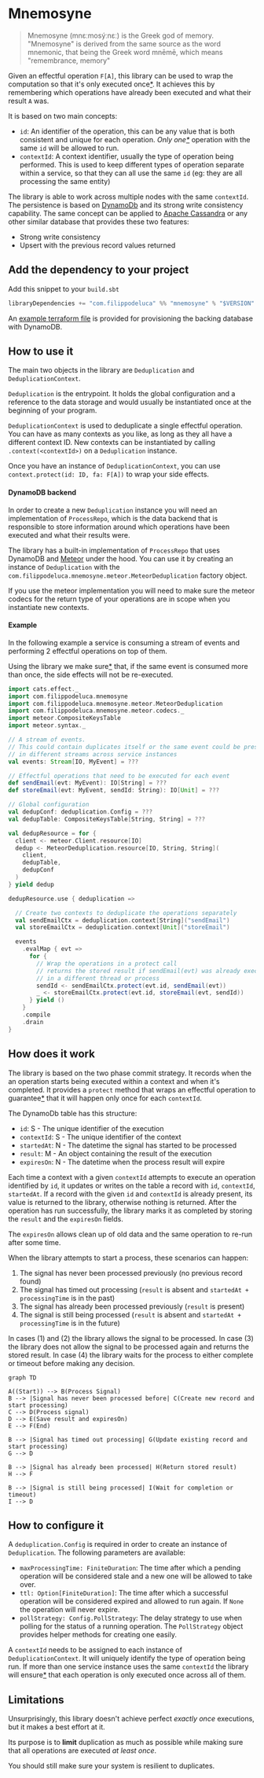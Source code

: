 # Mnemosyne

> Mnemosyne (mnɛːmosýːnɛː) is the Greek god of memory. "Mnemosyne" is derived
> from the same source as the word mnemonic, that being the Greek word mnēmē,
> which means "remembrance, memory"

Given an effectful operation `F[A]`, this library can be used to wrap the
computation so that it's only executed once[*](#limitations). It achieves this
by remembering which operations have already been executed and what their result
`A` was.

It is based on two main concepts:

- `id`: An identifier of the operation, this can be any value that is both
  consistent and unique for each operation. _Only one[*](#limitations)_
  operation with the same `id` will be allowed to run.
- `contextId`: A context identifier, usually the type of operation being
  performed. This is used to keep different types of operation separate within a
  service, so that they can all use the same `id` (eg: they are all processing
  the same entity)

The library is able to work across multiple nodes with the same `contextId`. The
persistence is based on [DynamoDb](https://aws.amazon.com/dynamodb/) and its
strong write consistency capability. The same concept can be applied to [Apache
Cassandra](http://cassandra.apache.org/) or any other similar database that
provides these two features:

- Strong write consistency
- Upsert with the previous record values returned

## Add the dependency to your project

Add this snippet to your `build.sbt`

```scala
libraryDependencies += "com.filippodeluca" %% "mnemosyne" % "$VERSION"
```

An [example terraform file](example.tf) is provided for provisioning the backing
database with DynamoDB.

## How to use it

The main two objects in the library are `Deduplication` and
`DeduplicationContext`.

`Deduplication` is the entrypoint.
It holds the global configuration and a reference to the data storage
and would usually be instantiated once at the beginning of your program.

`DeduplicationContext` is used to deduplicate a single effectful operation.
You can have as many contexts as you like, as long as they all have a different
context ID.
New contexts can be instantiated by calling `.context(<contextId>)` on a
`Deduplication` instance.

Once you have an instance of `DeduplicationContext`, you can use
`context.protect(id: ID, fa: F[A])` to wrap your side effects.

#### DynamoDB backend

In order to create a new `Deduplication` instance you will need an
implementation of `ProcessRepo`, which is the data backend that is responsible
to store information around which operations have been executed and what their
results were.

The library has a built-in implementation of `ProcessRepo` that uses DynamoDB
and [Meteor](https://d2a4u.github.io/meteor/) under the hood. You can use it by
creating an instance of `Deduplication` with the
`com.filippodeluca.mnemosyne.meteor.MeteorDeduplication` factory object.

If you use the meteor implementation you will need to make sure the meteor
codecs for the return type of your operations are in scope when you instantiate
new contexts.

#### Example

In the following example a service is consuming a stream of events and
performing 2 effectful operations on top of them.

Using the library we make sure[*](#limitations) that, if the same event is
consumed more than once, the side effects will not be re-executed.

```scala
import cats.effect._
import com.filippodeluca.mnemosyne
import com.filippodeluca.mnemosyne.meteor.MeteorDeduplication
import com.filippodeluca.mnemosyne.meteor.codecs._
import meteor.CompositeKeysTable
import meteor.syntax._

// A stream of events.
// This could contain duplicates itself or the same event could be present
// in different streams across service instances
val events: Stream[IO, MyEvent] = ???

// Effectful operations that need to be executed for each event
def sendEmail(evt: MyEvent): IO[String] = ???
def storeEmail(evt: MyEvent, sendId: String): IO[Unit] = ???

// Global configuration
val dedupConf: deduplication.Config = ???
val dedupTable: CompositeKeysTable[String, String] = ???

val dedupResource = for {
  client <- meteor.Client.resource[IO]
  dedup <- MeteorDeduplication.resource[IO, String, String](
    client,
    dedupTable,
    dedupConf
  )
} yield dedup

dedupResource.use { deduplication =>

  // Create two contexts to deduplicate the operations separately
  val sendEmailCtx = deduplication.context[String]("sendEmail")
  val storeEmailCtx = deduplication.context[Unit]("storeEmail")

  events
    .evalMap { evt =>
      for {
        // Wrap the operations in a protect call
        // returns the stored result if sendEmail(evt) was already executed
        // in a different thread or process
        sendId <- sendEmailCtx.protect(evt.id, sendEmail(evt))
        _ <- storeEmailCtx.protect(evt.id, storeEmail(evt, sendId))
      } yield ()
    }
    .compile
    .drain
}
```

## How does it work

The library is based on the two phase commit strategy. It records when the
an operation starts being executed within a context and when it's completed.
 It provides a `protect` method that wraps an effectful operation to
 guarantee[*](#limitations) that it will happen only once for each `contextId`.

The DynamoDb table has this structure:

- `id`: S - The unique identifier of the execution
- `contextId`: S - The unique identifier of the context
- `startedAt`: N - The datetime the signal has started to be processed
- `result`: M - An object containing the result of the execution
- `expiresOn`: N - The datetime when the process result will expire

Each time a context with a given `contextId` attempts to execute an operation
identified by `id`, it updates or writes on the table a record with `id`,
`contextId`, `startedAt`. If a record with the given `id` and `contextId` is
already present, its value is returned to the library, otherwise nothing is
returned. After the operation has run successfully, the library marks it as
completed by storing the `result` and the `expiresOn` fields.

The `expiresOn` allows clean up of old data and the same operation to re-run
after some time.

When the library attempts to start a process, these scenarios can happen:

1. The signal has never been processed previously (no previous record found)
2. The signal has timed out processing (`result` is absent and `startedAt +
processingTime` is in the past)
3. The signal has already been processed previously (`result` is present)
4. The signal is still being processed (`result` is absent and `startedAt +
processingTime` is in the future)

In cases (1) and (2) the library allows the signal to be processed. In case (3)
the library does not allow the signal to be processed again and returns the
stored result. In case (4) the library waits for the process to either complete
or timeout before making any decision.

```mermaid
graph TD

A((Start)) --> B(Process Signal)
B --> |Signal has never been processed before| C(Create new record and start processing)
C --> D(Process signal)
D --> E(Save result and expiresOn)
E --> F(End)

B --> |Signal has timed out processing| G(Update existing record and start processing)
G --> D

B --> |Signal has already been processed| H(Return stored result)
H --> F

B --> |Signal is still being processed| I(Wait for completion or timeout)
I --> D
```


## How to configure it

A `deduplication.Config` is required in order to create an instance of
`Deduplication`. The following parameters are available:

- `maxProcessingTime: FiniteDuration`: The time after which a pending operation
  will be considered stale and a new one will be allowed to take over.
- `ttl: Option[FiniteDuration]`: The time after which a successful operation
  will be considered expired and allowed to run again. If `None` the operation
  will never expire.
- `pollStrategy: Config.PollStrategy`: The delay strategy to use when polling
  for the status of a running operation. The `PollStrategy` object provides
  helper methods for creating one easily.

A `contextId` needs to be assigned to each instance of `DeduplicationContext`.
It will uniquely identify the type of operation being run.  If more than one
service instance uses the same `contextId` the library will
ensure[*](#limitations) that each operation is only executed once across all of
them.

## Limitations

Unsurprisingly, this library doesn't achieve perfect _exactly once_ executions,
but it makes a best effort at it.

Its purpose is to __limit__ duplication as much as possible while making sure
that all operations are executed _at least once_.

You should still make sure your system is resilient to duplicates.
